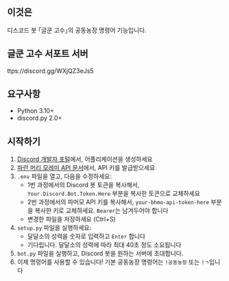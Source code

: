 ## 이것은
디스코드 봇 ｢글쿤 고수｣의 공동농장 명령어 기능입니다.

## 글쿤 고수 서포트 서버
ttps://discord.gg/WXjQZ3eJs5

## 요구사항
- Python 3.10+
- discord.py 2.0+

## 시작하기
1. [Discord 개발자 포털](https://discord.com/developers/applications)에서, 어플리케이션을 생성하세요
2. [파란 머리 모레미 API 문서](https://farm.jjo.kr/api/help/index.html)에서, API 키를 발급받으세요
3. `.env` 파일을 열고, 다음을 수정하세요:
   - 1번 과정에서의 Discord 봇 토큰을 복사해서, `Your.Discord.Bot.Token.Here` 부분을 복사한 토큰으로 교체하세요
   - 2번 과정에서의 파머모 API 키를 복사해서, `your-bhmo-api-token-here` 부분을 복사한 키로 교체하세요. `Bearer`는 남겨두어야 합니다
   - 변경한 파일을 저장하세요 (Ctrl+S)
4. `setup.py` 파일을 실행하세요:
   - 달달소의 성력을 숫자로 입력하고 `Enter` 합니다
   - 기다립니다. 달달소의 성력에 따라 최대 40초 정도 소요됩니다
5. `bot.py` 파일을 실행하고, Discord 봇을 원하는 서버에 초대합니다.
6. 이제 명령어를 사용할 수 있습니다! 기본 공동농장 명령어는 `!공동농장` 또는 `!ㄱ`입니다
